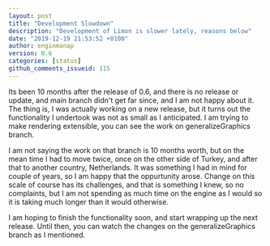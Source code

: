 ```yaml
---
layout: post
title: "Development Slowdown"
description: "Development of Limon is slower lately, reasons below"
date: "2019-12-19 21:53:52 +0100"
author: enginmanap
version: 0.6
categories: [status]
github_comments_issueid: 115
---
```


Its been 10 months after the release of 0.6, and there is no release or update, and main branch didn't get far since, and I am not happy about it. The thing is, I was actually working on a new release, but it turns out the functionality I undertook was not as small as I anticipated. I am trying to make rendering extensible, you can see the work on generalizeGraphics branch.

I am not saying the work on that branch is 10 months worth, but on the mean time I had to move twice, once on the other side of Turkey, and after that to another country, Netherlands. It was something I had in mind for couple of years, so I am happy that the oppurtunity arose. Change on this scale of course has its challenges, and that is something I knew, so no complaints, but I am not spending as much time on the engine as I would so it is taking much longer than it would otherwise. 

I am hoping to finish the functionality soon, and start wrapping up the next release. Until then, you can watch the changes on the generalizeGraphics branch as I mentioned.   